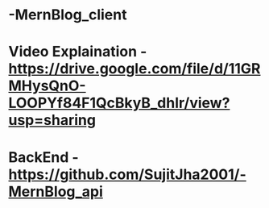 # -MernBlog_client
# Video Explaination - https://drive.google.com/file/d/11GRMHysQnO-LOOPYf84F1QcBkyB_dhlr/view?usp=sharing
# BackEnd - https://github.com/SujitJha2001/-MernBlog_api
